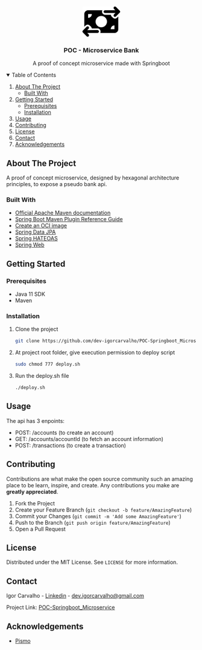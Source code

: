 



<!-- PROJECT LOGO -->
<br />
<div align="center">
  <a href="https://github.com/dev-igorcarvalho/POC-Springboot_Microservice">
    <img src="logo.svg" alt="Logo" width="auto" height="80">
  </a>

<h3 align="center">POC - Microservice Bank</h3>

  <p align="center">
    A proof of concept microservice made with Springboot
</div>



<!-- TABLE OF CONTENTS -->
<details open="open">
  <summary>Table of Contents</summary>
  <ol>
    <li>
      <a href="#about-the-project">About The Project</a>
      <ul>
        <li><a href="#built-with">Built With</a></li>
      </ul>
    </li>
    <li>
      <a href="#getting-started">Getting Started</a>
      <ul>
        <li><a href="#prerequisites">Prerequisites</a></li>
        <li><a href="#installation">Installation</a></li>
      </ul>
    </li>
    <li><a href="#usage">Usage</a></li>
    <li><a href="#contributing">Contributing</a></li>
    <li><a href="#license">License</a></li>
    <li><a href="#contact">Contact</a></li>
    <li><a href="#acknowledgements">Acknowledgements</a></li>
  </ol>
</details>



<!-- ABOUT THE PROJECT -->
## About The Project
A proof of concept microservice, designed by hexagonal architecture principles,
to expose a pseudo bank api.


### Built With

* [Official Apache Maven documentation](https://maven.apache.org/guides/index.html)
* [Spring Boot Maven Plugin Reference Guide](https://docs.spring.io/spring-boot/docs/2.7.2/maven-plugin/reference/html/)
* [Create an OCI image](https://docs.spring.io/spring-boot/docs/2.7.2/maven-plugin/reference/html/#build-image)
* [Spring Data JPA](https://docs.spring.io/spring-boot/docs/2.7.2/reference/htmlsingle/#data.sql.jpa-and-spring-data)
* [Spring HATEOAS](https://docs.spring.io/spring-boot/docs/2.7.2/reference/htmlsingle/#web.spring-hateoas)
* [Spring Web](https://docs.spring.io/spring-boot/docs/2.7.2/reference/htmlsingle/#web)



<!-- GETTING STARTED -->
## Getting Started

### Prerequisites

* Java 11 SDK
* Maven

### Installation

1. Clone the project
   ```sh
   git clone https://github.com/dev-igorcarvalho/POC-Springboot_Microservice
   ```
2. At project root folder, give execution permission to deploy script
    ```sh
    sudo chmod 777 deploy.sh
    ```
3. Run the deploy.sh file
    ```sh
    ./deploy.sh
    ```

<!-- USAGE EXAMPLES -->
## Usage

The api has 3 enpoints:

- POST: /accounts (to create an account)
- GET: /accounts/accountId (to fetch an account information)
- POST: /transactions (to create a transaction)

<!-- CONTRIBUTING -->
## Contributing

Contributions are what make the open source community such an amazing place to be learn, inspire, and create. Any contributions you make are **greatly appreciated**.

1. Fork the Project
2. Create your Feature Branch (`git checkout -b feature/AmazingFeature`)
3. Commit your Changes (`git commit -m 'Add some AmazingFeature'`)
4. Push to the Branch (`git push origin feature/AmazingFeature`)
5. Open a Pull Request



<!-- LICENSE -->
## License

Distributed under the MIT License. See `LICENSE` for more information.



<!-- CONTACT -->
## Contact

Igor Carvalho - [Linkedin](https://www.linkedin.com/in/igor-carvalho-se/?locale=en_US) - dev.igorcarvalho@gmail.com

Project Link: [POC-Springboot_Microservice](https://github.com/dev-igorcarvalho/POC-Springboot_Microservice)



<!-- ACKNOWLEDGEMENTS -->
## Acknowledgements
* [Pismo](https://pismo.io/pt/)




